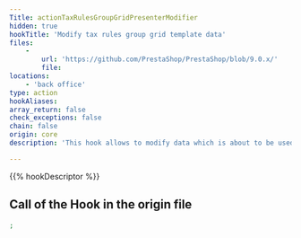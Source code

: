 ```yaml
---
Title: actionTaxRulesGroupGridPresenterModifier
hidden: true
hookTitle: 'Modify tax rules group grid template data'
files:
    -
        url: 'https://github.com/PrestaShop/PrestaShop/blob/9.0.x/'
        file: 
locations:
    - 'back office'
type: action
hookAliases: 
array_return: false
check_exceptions: false
chain: false
origin: core
description: 'This hook allows to modify data which is about to be used in template for tax rules group grid'

---
```


{{% hookDescriptor %}}

## Call of the Hook in the origin file

```php
;
```
